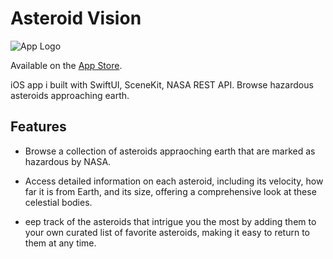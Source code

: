 # Asteroid Vision

![App Logo](https://github.com/user-attachments/assets/65ef3b61-9fd1-4a05-ab98-32172d02d6ed)

Available on the [App Store](https://apps.apple.com/us/app/asteroid-vision/id6480248381).

iOS app i built with SwiftUI, SceneKit, NASA REST API. Browse hazardous asteroids approaching earth.

## Features

- Browse a collection of asteroids appraoching earth that are marked as hazardous by NASA.

- Access detailed information on each asteroid, including its velocity, how far it is from Earth, and its size, offering a comprehensive look at these celestial bodies.

- eep track of the asteroids that intrigue you the most by adding them to your own curated list of favorite asteroids, making it easy to return to them at any time.

